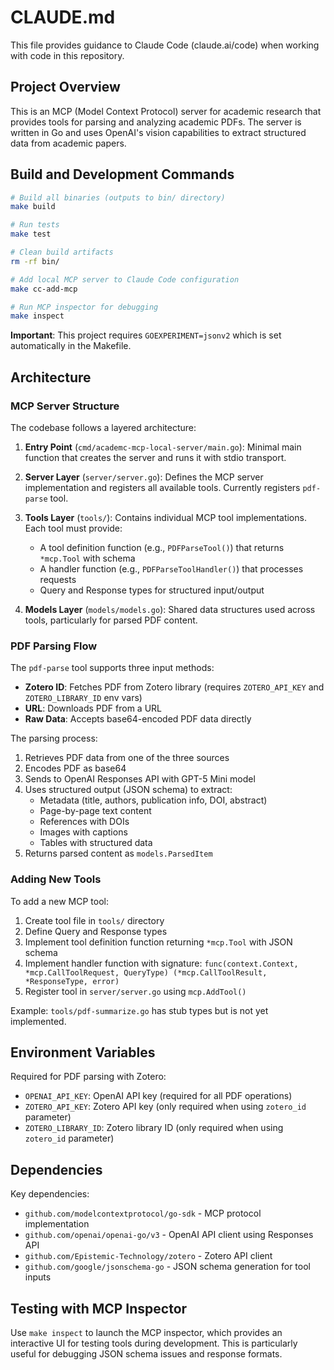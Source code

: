 # CLAUDE.md

This file provides guidance to Claude Code (claude.ai/code) when working with code in this repository.

## Project Overview

This is an MCP (Model Context Protocol) server for academic research that provides tools for parsing and analyzing academic PDFs. The server is written in Go and uses OpenAI's vision capabilities to extract structured data from academic papers.

## Build and Development Commands

```bash
# Build all binaries (outputs to bin/ directory)
make build

# Run tests
make test

# Clean build artifacts
rm -rf bin/

# Add local MCP server to Claude Code configuration
make cc-add-mcp

# Run MCP inspector for debugging
make inspect
```

**Important**: This project requires `GOEXPERIMENT=jsonv2` which is set automatically in the Makefile.

## Architecture

### MCP Server Structure

The codebase follows a layered architecture:

1. **Entry Point** (`cmd/academc-mcp-local-server/main.go`): Minimal main function that creates the server and runs it with stdio transport.

2. **Server Layer** (`server/server.go`): Defines the MCP server implementation and registers all available tools. Currently registers `pdf-parse` tool.

3. **Tools Layer** (`tools/`): Contains individual MCP tool implementations. Each tool must provide:
   - A tool definition function (e.g., `PDFParseTool()`) that returns `*mcp.Tool` with schema
   - A handler function (e.g., `PDFParseToolHandler()`) that processes requests
   - Query and Response types for structured input/output

4. **Models Layer** (`models/models.go`): Shared data structures used across tools, particularly for parsed PDF content.

### PDF Parsing Flow

The `pdf-parse` tool supports three input methods:
- **Zotero ID**: Fetches PDF from Zotero library (requires `ZOTERO_API_KEY` and `ZOTERO_LIBRARY_ID` env vars)
- **URL**: Downloads PDF from a URL
- **Raw Data**: Accepts base64-encoded PDF data directly

The parsing process:
1. Retrieves PDF data from one of the three sources
2. Encodes PDF as base64
3. Sends to OpenAI Responses API with GPT-5 Mini model
4. Uses structured output (JSON schema) to extract:
   - Metadata (title, authors, publication info, DOI, abstract)
   - Page-by-page text content
   - References with DOIs
   - Images with captions
   - Tables with structured data
5. Returns parsed content as `models.ParsedItem`

### Adding New Tools

To add a new MCP tool:

1. Create tool file in `tools/` directory
2. Define Query and Response types
3. Implement tool definition function returning `*mcp.Tool` with JSON schema
4. Implement handler function with signature: `func(context.Context, *mcp.CallToolRequest, QueryType) (*mcp.CallToolResult, *ResponseType, error)`
5. Register tool in `server/server.go` using `mcp.AddTool()`

Example: `tools/pdf-summarize.go` has stub types but is not yet implemented.

## Environment Variables

Required for PDF parsing with Zotero:
- `OPENAI_API_KEY`: OpenAI API key (required for all PDF operations)
- `ZOTERO_API_KEY`: Zotero API key (only required when using `zotero_id` parameter)
- `ZOTERO_LIBRARY_ID`: Zotero library ID (only required when using `zotero_id` parameter)

## Dependencies

Key dependencies:
- `github.com/modelcontextprotocol/go-sdk` - MCP protocol implementation
- `github.com/openai/openai-go/v3` - OpenAI API client using Responses API
- `github.com/Epistemic-Technology/zotero` - Zotero API client
- `github.com/google/jsonschema-go` - JSON schema generation for tool inputs

## Testing with MCP Inspector

Use `make inspect` to launch the MCP inspector, which provides an interactive UI for testing tools during development. This is particularly useful for debugging JSON schema issues and response formats.
